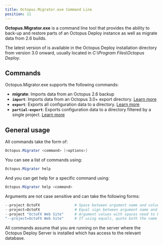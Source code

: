 ```yaml
---
title: Octopus.Migrator.exe Command Line
position: 11
---
```



**Octopus.Migrator.exe** is a command line tool that provides the ability to back-up and restore parts of an Octopus Deploy instance as well as migrate data from 2.6 builds.


The latest version of is available in the Octopus Deploy installation directory from version 3.0 onward, usually located in *C:\Program Files\Octopus Deploy*.

## Commands


Octopus.Migrator.exe supports the following commands:

- **migrate**: Imports data from an Octopus 2.6 backup
- **`import`**: Imports data from an Octopus 3.0+ export directory. [Learn more](/docs/api-and-integration/octopus.migrator.exe-command-line/migrator-import.md)
- **`export`**: Exports all configuration data to a directory. [Learn more](/docs/api-and-integration/octopus.migrator.exe-command-line/migrator-export.md)
- **`partial-export`**: Exports configuration data to a directory filtered by a single project. [Learn more](/docs/api-and-integration/octopus.migrator.exe-command-line/partial-export.md)





## General usage


All commands take the form of:

```powershell
Octopus.Migrator <command> [<options>]
```


You can see a list of commands using:

```powershell
Octopus.Migrator help
```


And you can get help for a specific command using:

```powershell
Octopus.Migrator help <command>
```


Arguments are not case sensitive and can take the following forms:

```powershell
--project OctoFX                # Space between argument name and value
--project=OctoFX                # Equal sign between argument name and value
--project "OctoFX Web Site"     # Argument values with spaces need to be quoted
"--project=OctoFX Web Site"     # If using equals, quote both the name and value, not just the value
```


All commands assume that you are running on the server where the Octopus Deploy Server is installed which has access to the relevant database.
